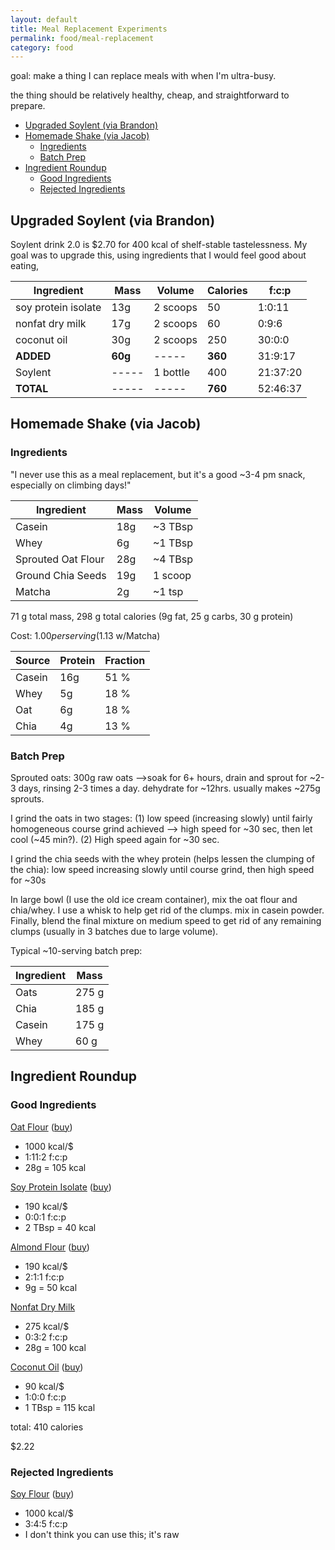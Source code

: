 ```yaml
---
layout: default
title: Meal Replacement Experiments
permalink: food/meal-replacement
category: food
---
```


goal: make a thing I can replace meals with when I'm ultra-busy.

the thing should be relatively healthy, cheap, and straightforward to
prepare.

<!-- TOC depthFrom:2 depthTo:6 withLinks:1 updateOnSave:1 orderedList:0 -->

- [Upgraded Soylent (via Brandon)](#upgraded-soylent-via-brandon)
- [Homemade Shake (via Jacob)](#homemade-shake-via-jacob)
	- [Ingredients](#ingredients)
	- [Batch Prep](#batch-prep)
- [Ingredient Roundup](#ingredient-roundup)
	- [Good Ingredients](#good-ingredients)
	- [Rejected Ingredients](#rejected-ingredients)

<!-- /TOC -->

## Upgraded Soylent (via Brandon)

Soylent drink 2.0 is $2.70 for 400 kcal of shelf-stable tastelessness.  My goal was to upgrade this, using ingredients that I would feel good about eating,

| Ingredient | Mass | Volume | Calories | f:c:p |
|------------|------|--------|----------|-------|
| soy protein isolate | 13g | 2 scoops | 50 | 1:0:11 |
| nonfat dry milk | 17g | 2 scoops | 60 | 0:9:6 |
| coconut oil | 30g | 2 scoops | 250 | 30:0:0 |
| **ADDED** | **60g** | ----- | **360** | 31:9:17 |
| Soylent   | -----   | 1 bottle | 400  | 21:37:20 |
| **TOTAL** | -----   | ----- | **760** | 52:46:37 |

## Homemade Shake (via Jacob)

### Ingredients

"I never use this as a meal replacement, but it's a good ~3-4 pm snack, especially on climbing days!"

| Ingredient | Mass | Volume |
|------------|------|--------|
| Casein     | 18g  | ~3 TBsp|
| Whey       | 6g   | ~1 TBsp|
| Sprouted Oat Flour | 28g | ~4 TBsp |
| Ground Chia Seeds | 19g | 1 scoop |
| Matcha | 2g | ~1 tsp |

71 g total mass, 298 g total calories (9g fat, 25 g carbs, 30 g protein)

Cost: $1.00 per serving ($1.13 w/Matcha)

| Source | Protein | Fraction |
|--------|---------|----------|
| Casein | 16g     | 51 %     |
| Whey   | 5g      | 18 %     |
| Oat    | 6g      | 18 %     |
| Chia   | 4g      | 13 %     |


### Batch Prep

Sprouted oats: 300g raw oats -->soak for 6+ hours, drain and sprout for ~2-3 days, rinsing 2-3 times a day. dehydrate for ~12hrs. usually makes ~275g sprouts.

I grind the oats in two stages: (1) low speed (increasing slowly) until fairly homogeneous course grind achieved --> high speed for ~30 sec, then let cool (~45 min?). (2) High speed again for ~30 sec.

I grind the chia seeds with the whey protein (helps lessen the clumping of the chia): low speed increasing slowly until course grind, then high speed for ~30s

In large bowl (I use the old ice cream container), mix the oat flour and chia/whey. I use a whisk to help get rid of the clumps. mix in casein powder. Finally, blend the final mixture on medium speed to get rid of any remaining clumps (usually in 3 batches due to large volume).

Typical ~10-serving batch prep:

| Ingredient | Mass |
|------------|------|
| Oats       | 275 g|
| Chia       | 185 g|
| Casein     | 175 g|
| Whey       | 60  g|

## Ingredient Roundup

### Good Ingredients

[Oat
Flour](https://nutritiondata.self.com/facts/breakfast-cereals/1597/2)
([buy](https://www.amazon.com/Bobs-Red-Mill-Regular-32-Ounce/dp/B004VLVB5C/))

-   1000 kcal/\$
-   1:11:2 f:c:p
-   28g = 105 kcal

[Soy Protein
Isolate](https://www.amazon.com/Bobs-Red-Mill-Protein-14-ounce/dp/B00CRAS86E/)
([buy](https://www.amazon.com/Bobs-Red-Mill-Protein-14-ounce/dp/B00CRAS86E/))

-   190 kcal/\$
-   0:0:1 f:c:p
-   2 TBsp = 40 kcal

[Almond Flour](http://www.bobsredmill.com/almond-meal-flour.html)
([buy](https://www.amazon.com/dp/B00473RWXY/))

-   190 kcal/\$
-   2:1:1 f:c:p
-   9g = 50 kcal

[Nonfat Dry
Milk](https://nutritiondata.self.com/facts/dairy-and-egg-products/83/2)

-   275 kcal/\$
-   0:3:2 f:c:p
-   28g = 100 kcal

[Coconut Oil](https://nutritiondata.self.com/facts/fats-and-oils/508/2)
([buy](https://www.amazon.com/Carrington-Farms-Organic-Virgin-Coconut/dp/B00CPZPYLS/))

-   90 kcal/\$
-   1:0:0 f:c:p
-   1 TBsp = 115 kcal

total: 410 calories

\$2.22

### Rejected Ingredients

[Soy
Flour](http://www.bobsredmill.com/shop/flours-and-meals/soy-flour.html)
([buy](https://www.amazon.com/Hodgson-Mill-Flour-1-5-Pounds-Pack/dp/B004IN02OY/))

-   1000 kcal/\$
-   3:4:5 f:c:p
-   I don't think you can use this; it's raw
